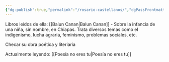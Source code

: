 ```yaml
---
{"dg-publish":true,"permalink":"/rosario-castellanos/","dgPassFrontmatter":true}
---
```



Libros leídos de ella: 
[[Balun Canan\|Balun Canan]] - Sobre la infancia de una niña, sin nombre, en Chiapas. Trata diversos temas como el indigenismo, lucha agraria, feminismo, problemas sociales, etc. 

Checar su obra poética y literiaria

Actualmente leyendo: [[Poesía no eres tu\|Poesía no eres tu]]

